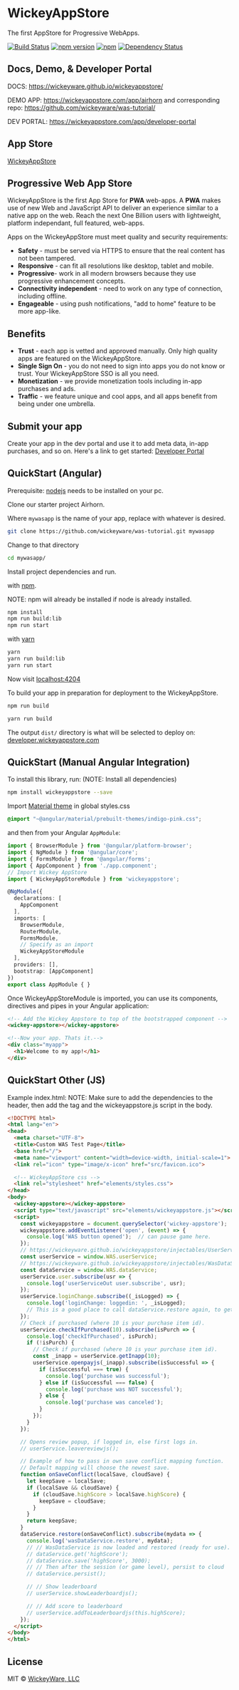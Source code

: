 # WickeyAppStore
The first AppStore for Progressive WebApps.

[![Build Status](https://img.shields.io/travis/wickeyware/wickeyappstore/master.svg)](https://travis-ci.com/wickeyware/wickeyappstore)
[![npm version](https://badge.fury.io/js/wickeyappstore.svg)](https://badge.fury.io/js/wickeyappstore)
[![npm](https://img.shields.io/npm/dm/wickeyappstore.svg)](https://www.npmjs.com/package/wickeyappstore)
[![Dependency Status](https://david-dm.org/wickeyware/wickeyappstore.svg)](https://david-dm.org/wickeyware/wickeyappstore)

## Docs, Demo, & Developer Portal
DOCS: https://wickeyware.github.io/wickeyappstore/

DEMO APP: https://wickeyappstore.com/app/airhorn and corresponding repo: https://github.com/wickeyware/was-tutorial/

DEV PORTAL: https://wickeyappstore.com/app/developer-portal

## App Store

[WickeyAppStore](https://wickeyappstore.com/)

## Progressive Web App Store

WickeyAppStore is the first App Store for **PWA** web-apps. A **PWA** makes use of new Web and JavaScript API to deliver an experience similar to a native app on the web. Reach the next One Billion users with lightweight, platform independant, full featured, web-apps.

Apps on the WickeyAppStore must meet quality and security requirements:

* **Safety** - must be served via HTTPS to ensure that the real content has not been tampered.
* **Responsive** - can fit all resolutions like desktop, tablet and mobile.
* **Progressive**- work in all modern browsers because they use progressive enhancement concepts.
* **Connectivity independent** - need to work on any type of connection, including offline.
* **Engageable** - using push notifications, "add to home" feature to be more app-like.

## Benefits

* **Trust** - each app is vetted and approved manually.  Only high quality apps are featured on the WickeyAppStore.
* **Single Sign On** - you do not need to sign into apps you do not know or trust. Your WickeyAppStore SSO is all you need.
* **Monetization** - we provide monetization tools including in-app purchases and ads.
* **Traffic** - we feature unique and cool apps, and all apps benefit from being under one umbrella.

## Submit your app

Create your app in the dev portal and use it to add meta data, in-app purchases, and so on.
Here's a link to get started: [Developer Portal](https://wickeyappstore.com/app/developer-portal)

## QuickStart (Angular)

Prerequisite: [nodejs](https://nodejs.org) needs to be installed on your pc.

Clone our starter project Airhorn.

Where `mywasapp` is the name of your app, replace with whatever is desired.
```bash
git clone https://github.com/wickeyware/was-tutorial.git mywasapp
```

Change to that directory

```bash
cd mywasapp/
```

Install project dependencies and run.

with [npm](https://nodejs.org).

NOTE: npm will already be installed if node is already installed.

```bash
npm install
npm run build:lib
npm run start
```

with [yarn](https://yarnpkg.com)

```bash
yarn
yarn run build:lib
yarn run start
```

Now visit [localhost:4204](http://localhost:4204)

To build your app in preparation for deployment to the WickeyAppStore.

```bash
npm run build
```

```bash
yarn run build
```

The output `dist/` directory is what will be selected to deploy on: [developer.wickeyappstore.com](https://developer.wickeyappstore.com/)

## QuickStart (Manual Angular Integration)

To install this library, run: (NOTE: Install all dependencies)

```bash
npm install wickeyappstore --save
```

Import [Material theme](https://material.angular.io/guide/theming) in global styles.css

```css
@import "~@angular/material/prebuilt-themes/indigo-pink.css";
```

and then from your Angular `AppModule`:

```typescript
import { BrowserModule } from '@angular/platform-browser';
import { NgModule } from '@angular/core';
import { FormsModule } from '@angular/forms';
import { AppComponent } from './app.component';
// Import Wickey AppStore
import { WickeyAppStoreModule } from 'wickeyappstore';

@NgModule({
  declarations: [
    AppComponent
  ],
  imports: [
    BrowserModule,
    RouterModule,
    FormsModule,
    // Specify as an import
    WickeyAppStoreModule
  ],
  providers: [],
  bootstrap: [AppComponent]
})
export class AppModule { }
```

Once WickeyAppStoreModule is imported, you can use its components, directives and pipes in your Angular application:

```html
<!-- Add the Wickey Appstore to top of the bootstrapped component -->
<wickey-appstore></wickey-appstore>

<!--Now your app. Thats it.-->
<div class="myapp">
  <h1>Welcome to my app!</h1>
</div>
```

## QuickStart Other (JS)

Example index.html:
NOTE: Make sure to add the dependencies to the header, then add the tag <wickey-appstore> and the wickeyappstore.js script in the body.

```html
<!DOCTYPE html>
<html lang="en">
<head>
  <meta charset="UTF-8">
  <title>Custom WAS Test Page</title>
  <base href="/">
  <meta name="viewport" content="width=device-width, initial-scale=1">
  <link rel="icon" type="image/x-icon" href="src/favicon.ico">

  <!-- WickeyAppStore css -->
  <link rel="stylesheet" href="elements/styles.css">
</head>
<body>
  <wickey-appstore></wickey-appstore>
  <script type="text/javascript" src="elements/wickeyappstore.js"></script>
  <script>
    const wickeyappstore = document.querySelector('wickey-appstore');
    wickeyappstore.addEventListener('open', (event) => {
      console.log('WAS button opened');  // can pause game here.
    });
    // https://wickeyware.github.io/wickeyappstore/injectables/UserService.html
    const userService = window.WAS.userService;
    // https://wickeyware.github.io/wickeyappstore/injectables/WasDataService.html
    const dataService = window.WAS.dataService;
    userService.user.subscribe(usr => {
      console.log('userServiceOut user.subscribe', usr);
    });
    userService.loginChange.subscribe((_isLogged) => {
      console.log('loginChange: loggedin: ', _isLogged);
      // This is a good place to call dataService.restore again, to get the logged in user's data.
    });
    // Check if purchased (where 10 is your purchase item id).
    userService.checkIfPurchased(10).subscribe(isPurch => {
      console.log('checkIfPurchased', isPurch);
      if (!isPurch) {
        // Check if purchased (where 10 is your purchase item id).
        const _inapp = userService.getInapp(10);
        userService.openpayjs(_inapp).subscribe(isSuccessful => {
          if (isSuccessful === true) {
            console.log('purchase was successful');
          } else if (isSuccessful === false) {
            console.log('purchase was NOT successful');
          } else {
            console.log('purchase was canceled');
          }
        });
      }
    });

    // Opens review popup, if logged in, else first logs in.
    // userService.leavereviewjs();

    // Example of how to pass in own save conflict mapping function.
    // Default mapping will choose the newest save.
    function onSaveConflict(localSave, cloudSave) {
      let keepSave = localSave;
      if (localSave && cloudSave) {
        if (cloudSave.highScore > localSave.highScore) {
          keepSave = cloudSave;
        }
      }
      return keepSave;
    }
    dataService.restore(onSaveConflict).subscribe(mydata => {
      console.log('wasDataService.restore', mydata);
      // // WasDataService is now loaded and restored (ready for use).
      // dataService.get('highScore');
      // dataService.save('highScore', 3000);
      // // Then after the session (or game level), persist to cloud
      // dataService.persist();

      // // Show leaderboard
      // userService.showLeaderboardjs();

      // // Add score to leaderboard
      // userService.addToLeaderboardjs(this.highScore);
    });
  </script>
</body>
</html>
```

## License

MIT © [WickeyWare, LLC](mailto:tim@wickeyappstore.com)

